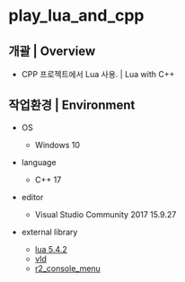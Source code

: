 # play_lua_and_cpp

## 개괄 | Overview
- CPP 프로젝트에서 Lua 사용. | Lua with C++


## 작업환경 | Environment
- OS
  - Windows 10

- language
  - C++ 17

- editor
  - Visual Studio Community 2017 15.9.27

- external library
  - [lua 5.4.2]( https://www.lua.org/ )
  - [vld]( https://kinddragon.github.io/vld/ )
  - [r2_console_menu]( https://github.com/R2Road/r2_console_menu )
